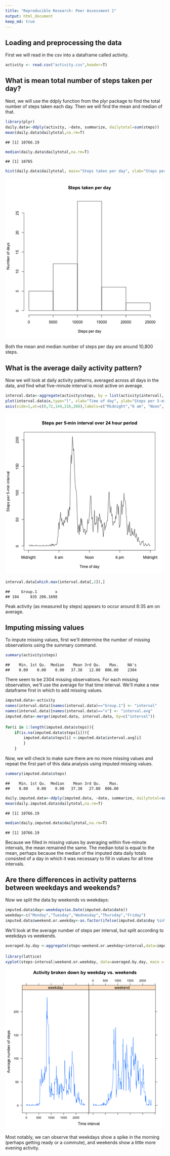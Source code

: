 ```yaml
---
title: "Reproducible Research: Peer Assessment 1"
output: html_document
keep_md: true
---
```



## Loading and preprocessing the data

First we will read in the csv into a dataframe called activity.

```r
activity <- read.csv("activity.csv",header=T)
```

## What is mean total number of steps taken per day?

Next, we will use the ddply function from the plyr package to find the total number of steps taken each day. Then we will find the mean and median of that.


```r
library(plyr)
daily.data<-ddply(activity, ~date, summarize, dailytotal=sum(steps))
mean(daily.data$dailytotal,na.rm=T)
```

```
## [1] 10766.19
```

```r
median(daily.data$dailytotal,na.rm=T)
```

```
## [1] 10765
```

```r
hist(daily.data$dailytotal, main="Steps taken per day", xlab="Steps per day", ylab="Number of days")
```

![plot of chunk unnamed-chunk-2](figure/unnamed-chunk-2-1.png) 

Both the mean and median number of steps per day are around 10,800 steps.

## What is the average daily activity pattern?

Now we will look at daily activity patterns, averaged across all days in the data, and find what five-minute interval is most active on average.


```r
interval.data<-aggregate(activity$steps, by = list(activity$interval), FUN=mean,na.rm=T)
plot(interval.data$x,type="l", xlab="Time of day", ylab="Steps per 5-min interval", main="Steps per 5-min interval over 24 hour period", xaxt="n")
axis(side=1,at=c(0,72,144,216,288),labels=c("Midnight","6 am", "Noon", "6 pm", "Midnight"))
```

![plot of chunk unnamed-chunk-3](figure/unnamed-chunk-3-1.png) 

```r
interval.data[which.max(interval.data[,2]),]
```

```
##     Group.1        x
## 104     835 206.1698
```

Peak activity (as measured by steps) appears to occur around 8:35 am on average.

## Imputing missing values

To impute missing values, first we'll determine the number of missing observations using the summary command.

```r
summary(activity$steps)
```

```
##    Min. 1st Qu.  Median    Mean 3rd Qu.    Max.    NA's 
##    0.00    0.00    0.00   37.38   12.00  806.00    2304
```

There seem to be 2304 missing observations. For each missing observation, we'll use the average for that time interval. We'll make a new dataframe first in which to add missing values.


```r
imputed.data<-activity
names(interval.data)[names(interval.data)=="Group.1"] <- "interval"
names(interval.data)[names(interval.data)=="x"] <- "interval.avg"
imputed.data<-merge(imputed.data, interval.data, by=c("interval"))

for(i in 1:length(imputed.data$steps)){
    if(is.na(imputed.data$steps[i])){
        imputed.data$steps[i] <-imputed.data$interval.avg[i]
        }
    }
```

Now, we will check to make sure there are no more missing values and repeat the first part of this data analysis using imputed missing values.


```r
summary(imputed.data$steps)
```

```
##    Min. 1st Qu.  Median    Mean 3rd Qu.    Max. 
##    0.00    0.00    0.00   37.38   27.00  806.00
```

```r
daily.imputed.data<-ddply(imputed.data, ~date, summarize, dailytotal=sum(steps))
mean(daily.imputed.data$dailytotal,na.rm=T)
```

```
## [1] 10766.19
```

```r
median(daily.imputed.data$dailytotal,na.rm=T)
```

```
## [1] 10766.19
```

Because we filled in missing values by averaging within five-minute intervals, the mean remained the same. The median total is equal to the mean, perhaps because the median of the imputed data daily totals consisted of a day in which it was necessary to fill in values for all time intervals.

## Are there differences in activity patterns between weekdays and weekends?

Now we split the data by weekends vs weekdays:


```r
imputed.data$day<-weekdays(as.Date(imputed.data$date))
weekday<-c("Monday","Tuesday","Wednesday","Thursday","Friday")
imputed.data$weekend.or.weekday<-as.factor(ifelse(imputed.data$day %in% weekday, "weekday", "weekend"))
```

We'll look at the average number of steps per interval, but split according to weekdays vs weekends.


```r
averaged.by.day <-aggregate(steps~weekend.or.weekday+interval,data=imputed.data,FUN=mean)

library(lattice)
xyplot(steps~interval|weekend.or.weekday, data=averaged.by.day, main = "Activity broken down by weekday vs. weekends", xlab="Time interval", ylab="Average number of steps", type="l")
```

![plot of chunk unnamed-chunk-8](figure/unnamed-chunk-8-1.png) 

Most notably, we can observe that weekdays show a spike in the morning (perhaps getting ready or a commute), and weekends show a little more evening activity.
